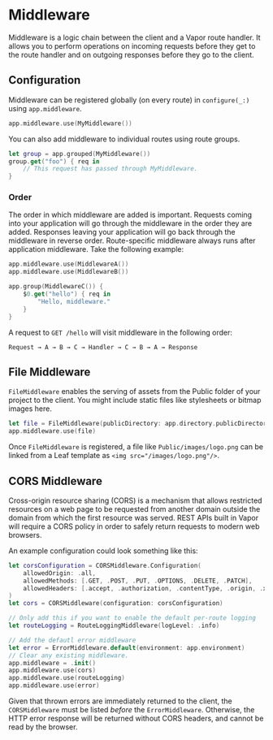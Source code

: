 # Middleware

Middleware is a logic chain between the client and a Vapor route handler. It allows you to perform operations on incoming requests before they get to the route handler and on outgoing responses before they go to the client.

## Configuration

Middleware can be registered globally (on every route) in `configure(_:)` using `app.middleware`.

```swift
app.middleware.use(MyMiddleware())
```

You can also add middleware to individual routes using route groups.

```swift
let group = app.grouped(MyMiddleware())
group.get("foo") { req in
	// This request has passed through MyMiddleware.
}
```

### Order

The order in which middleware are added is important. Requests coming into your application will go through the middleware in the order they are added. Responses leaving your application will go back through the middleware in reverse order. Route-specific middleware always runs after application middleware. Take the following example:

```swift
app.middleware.use(MiddlewareA())
app.middleware.use(MiddlewareB())

app.group(MiddlewareC()) {
	$0.get("hello") { req in 
		"Hello, middleware."
	}
}
```

A request to `GET /hello` will visit middleware in the following order:

```
Request → A → B → C → Handler → C → B → A → Response
```

## File Middleware

`FileMiddleware` enables the serving of assets from the Public folder of your project to the client. You might include static files like stylesheets or bitmap images here.

```swift
let file = FileMiddleware(publicDirectory: app.directory.publicDirectory)
app.middleware.use(file)
```

Once `FileMiddleware` is registered, a file like `Public/images/logo.png` can be linked from a Leaf template as `<img src="/images/logo.png"/>`.

## CORS Middleware

Cross-origin resource sharing (CORS) is a mechanism that allows restricted resources on a web page to be requested from another domain outside the domain from which the first resource was served. REST APIs built in Vapor will require a CORS policy in order to safely return requests to modern web browsers.

An example configuration could look something like this:

```swift
let corsConfiguration = CORSMiddleware.Configuration(
    allowedOrigin: .all,
    allowedMethods: [.GET, .POST, .PUT, .OPTIONS, .DELETE, .PATCH],
    allowedHeaders: [.accept, .authorization, .contentType, .origin, .xRequestedWith, .userAgent, .accessControlAllowOrigin]
)
let cors = CORSMiddleware(configuration: corsConfiguration)

// Only add this if you want to enable the default per-route logging
let routeLogging = RouteLoggingMiddleware(logLevel: .info)

// Add the defautl error middleware
let error = ErrorMiddleware.default(environment: app.environment)
// Clear any existing middleware.
app.middleware = .init()
app.middleware.use(cors)
app.middleware.use(routeLogging)
app.middleware.use(error)
```

Given that thrown errors are immediately returned to the client, the `CORSMiddleware` must be listed _before_ the `ErrorMiddleware`. Otherwise, the HTTP error response will be returned without CORS headers, and cannot be read by the browser.
